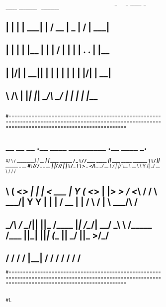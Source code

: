  													 _    _ _____ _     _____ ________  ________ 
#													| |  | |  ___| |   /  __ |  _  |  \/  |  ___|
#													| |  | | |__ | |   | /  \| | | | .  . | |__  
#													| |/\| |  __|| |   | |   | | | | |\/| |  __| 
#													\  /\  | |___| |___| \__/\ \_/ | |  | | |___ 
#
#
#
#
#=====================================================================================================================================================
# __      __             __          .__                      ____      _________              .__                      ____   ___.__               
#/  \    /  \___________|  | __ _____|  |__   ____ ______    /  _ \    /   _____/ ____   _____ |__| ____ _____ _______  \   \ /   |__| ______  _  __
#\   \/\/   /  _ \_  __ |  |/ //  ___|  |  \ /  _ \\____ \   >  _ </\  \_____  \_/ __ \ /     \|  |/    \\__  \\_  __ \  \   Y   /|  _/ __ \ \/ \/ /
# \        (  <_> |  | \|    < \___ \|   Y  (  <_> |  |_> > /  <_\ \/  /        \  ___/|  Y Y  |  |   |  \/ __ \|  | \/   \     / |  \  ___/\     / 
#  \__/\  / \____/|__|  |__|_ /____  |___|  /\____/|   __/  \_____\ \ /_______  /\___  |__|_|  |__|___|  (____  |__|       \___/  |__|\___  >\/\_/  
#       \/                   \/    \/     \/       |__|            \/         \/     \/      \/        \/     \/                          \/        
#=====================================================================================================================================================
#
#			
#1. 
                                            
                                             


